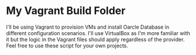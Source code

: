 # My Vagrant Build Folder

I'll be using Vagrant to provision VMs and install Oarcle Database in different configuration scenarios. I'll use VirtualBox as I'm more familiar with it but the logic in the Vagrant files should apply regardless of the provider. Feel free to use these script for your own projects.

